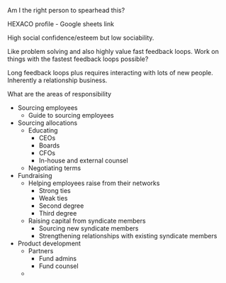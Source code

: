 Am I the right person to spearhead this?

HEXACO profile - Google sheets link

High social confidence/esteem but low sociability. 

Like problem solving and also highly value fast feedback loops. Work on things with the fastest feedback loops possible?

Long feedback loops plus requires interacting with lots of new people. Inherently a relationship business. 

What are the areas of responsibility

 - Sourcing employees
	 - Guide to sourcing employees
 - Sourcing allocations
	 - Educating 
	   - CEOs
	   - Boards
	   - CFOs
	   - In-house and external counsel
	 - Negotiating terms
 - Fundraising
	 - Helping employees raise from their networks
	   - Strong ties
	   - Weak ties
	   - Second degree
	   - Third degree
	 - Raising capital from syndicate members
		 - Sourcing new syndicate members
		 - Strengthening relationships with existing syndicate members
 - Product development
	 - Partners
		 - Fund admins
		 - Fund counsel
	 - 

<!--stackedit_data:
eyJoaXN0b3J5IjpbMTA5OTgwMTc5LDc1MTg1MDk2MSwtMjA3Nz
U2NzQwMSwxMzAyMzYzNDU5LDEwNjk3ODY2NzRdfQ==
-->